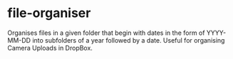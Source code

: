 # file-organiser
Organises files in a given folder that begin with dates in the form of YYYY-MM-DD into subfolders of a year followed by a date. Useful for organising Camera Uploads in DropBox.
